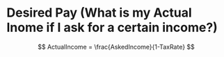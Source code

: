 # Desired Pay (What is my Actual Inome if I ask for a certain income?)

$$ ActualIncome = \frac{AskedIncome}{1-TaxRate} $$
